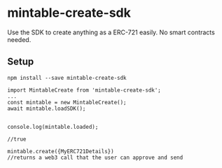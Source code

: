 # mintable-create-sdk  
Use the SDK to create anything as a ERC-721 easily. No smart contracts needed.

## Setup
`npm install --save mintable-create-sdk`
  
    
```
import MintableCreate from 'mintable-create-sdk';
...
const mintable = new MintableCreate();
await mintable.loadSDK();
  

console.log(mintable.loaded);

//true

mintable.create({MyERC721Details})
//returns a web3 call that the user can approve and send
```
